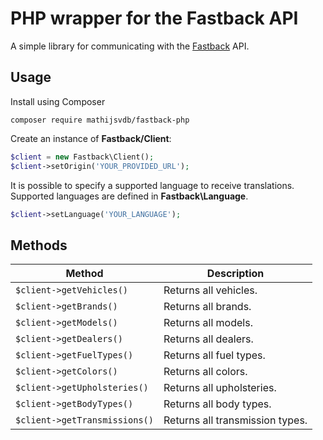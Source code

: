 # PHP wrapper for the Fastback API

A simple library for communicating with the [Fastback](http://fastback.be/) API.

## Usage

Install using Composer

```
composer require mathijsvdb/fastback-php
```

Create an instance of **Fastback/Client**:

```php
$client = new Fastback\Client();
$client->setOrigin('YOUR_PROVIDED_URL');
```

It is possible to specify a supported language to receive translations.</br>
Supported languages are defined in **Fastback\Language**.

```php
$client->setLanguage('YOUR_LANGUAGE');
```

## Methods
| Method | Description |
| --- | --- |
| `$client->getVehicles()` | Returns all vehicles. |
| `$client->getBrands()` | Returns all brands. |
| `$client->getModels()` | Returns all models. |
| `$client->getDealers()` | Returns all dealers. |
| `$client->getFuelTypes()` | Returns all fuel types. |
| `$client->getColors()` | Returns all colors. |
| `$client->getUpholsteries()` | Returns all upholsteries. |
| `$client->getBodyTypes()` | Returns all body types. |
| `$client->getTransmissions()` | Returns all transmission types. |

